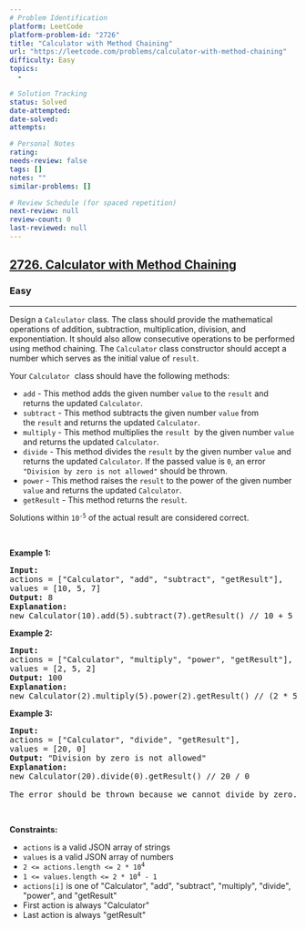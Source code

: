 ```yaml
---
# Problem Identification
platform: LeetCode
platform-problem-id: "2726"
title: "Calculator with Method Chaining"
url: "https://leetcode.com/problems/calculator-with-method-chaining"
difficulty: Easy
topics:
  -

# Solution Tracking
status: Solved
date-attempted:
date-solved:
attempts:

# Personal Notes
rating:
needs-review: false
tags: []
notes: ""
similar-problems: []

# Review Schedule (for spaced repetition)
next-review: null
review-count: 0
last-reviewed: null
---
```


<h2><a href="https://leetcode.com/problems/calculator-with-method-chaining">2726. Calculator with Method Chaining</a></h2><h3>Easy</h3><hr><p>Design a <code>Calculator</code> class. The class should provide the&nbsp;mathematical operations of&nbsp;addition, subtraction, multiplication, division, and exponentiation. It should also allow consecutive operations to be performed using method chaining.&nbsp;The <code>Calculator</code> class constructor should accept a number&nbsp;which serves as the&nbsp;initial value of <code>result</code>.</p>

<p>Your <font face="monospace"><code>Calculator</code>&nbsp;</font>class should have the following methods:</p>

<ul>
	<li><code>add</code> - This method adds the given number <code>value</code> to the&nbsp;<code>result</code> and returns the updated <code>Calculator</code>.</li>
	<li><code>subtract</code> -&nbsp;This method subtracts the given number <code>value</code>&nbsp;from the&nbsp;<code>result</code> and returns the updated <code>Calculator</code>.</li>
	<li><code>multiply</code> -&nbsp;This method multiplies the <code>result</code>&nbsp; by the given number <code>value</code> and returns the updated <code>Calculator</code>.</li>
	<li><code>divide</code> -&nbsp;This method divides the <code>result</code> by the given number <code>value</code> and returns the updated <code>Calculator</code>. If the passed value is <code>0</code>, an error <code>&quot;Division by zero is not allowed&quot;</code> should be thrown.</li>
	<li><code>power</code> -&nbsp;This method raises the&nbsp;<code>result</code> to the power of the given number <code>value</code> and returns the updated <code>Calculator</code>.</li>
	<li><code>getResult</code> -&nbsp;This method returns the <code>result</code>.</li>
</ul>

<p>Solutions within&nbsp;<code>10<sup>-5</sup></code>&nbsp;of the actual result are considered correct.</p>

<p>&nbsp;</p>
<p><strong class="example">Example 1:</strong></p>

<pre>
<strong>Input:</strong> 
actions = [&quot;Calculator&quot;, &quot;add&quot;, &quot;subtract&quot;, &quot;getResult&quot;], 
values = [10, 5, 7]
<strong>Output:</strong> 8
<strong>Explanation:</strong> 
new Calculator(10).add(5).subtract(7).getResult() // 10 + 5 - 7 = 8
</pre>

<p><strong class="example">Example 2:</strong></p>

<pre>
<strong>Input:</strong> 
actions = [&quot;Calculator&quot;, &quot;multiply&quot;, &quot;power&quot;, &quot;getResult&quot;], 
values = [2, 5, 2]
<strong>Output:</strong> 100
<strong>Explanation:</strong> 
new Calculator(2).multiply(5).power(2).getResult() // (2 * 5) ^ 2 = 100
</pre>

<p><strong class="example">Example 3:</strong></p>

<pre>
<strong>Input:</strong> 
actions = [&quot;Calculator&quot;, &quot;divide&quot;, &quot;getResult&quot;], 
values = [20, 0]
<strong>Output:</strong> &quot;Division by zero is not allowed&quot;
<strong>Explanation:</strong> 
new Calculator(20).divide(0).getResult() // 20 / 0 

The error should be thrown because we cannot divide by zero.
</pre>

<p>&nbsp;</p>
<p><strong>Constraints:</strong></p>

<ul>
	<li><code>actions</code> is a valid JSON array of strings</li>
	<li><code>values</code>&nbsp;is a valid JSON array of numbers</li>
	<li><code>2 &lt;= actions.length &lt;= 2 * 10<sup>4</sup></code></li>
	<li><code>1 &lt;= values.length &lt;= 2 * 10<sup>4</sup>&nbsp;- 1</code></li>
	<li><code>actions[i]</code> is one of &quot;Calculator&quot;, &quot;add&quot;, &quot;subtract&quot;, &quot;multiply&quot;, &quot;divide&quot;, &quot;power&quot;, and&nbsp;&quot;getResult&quot;</li>
	<li>First action is always &quot;Calculator&quot;</li>
	<li>Last action is always &quot;getResult&quot;</li>
</ul>
